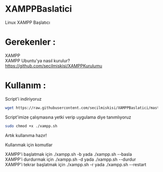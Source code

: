 # XAMPPBaslatici
Linux XAMPP Başlatıcı

# Gerekenler : 

XAMPP 
<br>
XAMPP Ubuntu'ya nasıl kurulur? <br>
https://github.com/secilmiskisi/XAMPPKurulumu

# Kullanım :

<p> Script'i indiriyoruz </p>

```sh 
wget https://raw.githubusercontent.com/secilmiskisi/XAMPPBaslatici/master/xampp.sh
```
<p> Script'imize çalışmasına yetki verip uygulama diye tanımlıyoruz </p>

```sh 
sudo chmod +x ./xampp.sh
```
<p> Artık kullanıma hazır! </p>

<p> Kullanmak için komutlar </p>

XAMPP'i başlatmak için ./xampp.sh -b yada ./xampp.sh --basla
<br>
XAMPP'i durdurmak için ./xampp.sh -d yada ./xampp.sh --durdur
<br>
XAMPP'i tekrar başlatmak için ./xampp.sh -r yada ./xampp.sh --restart
